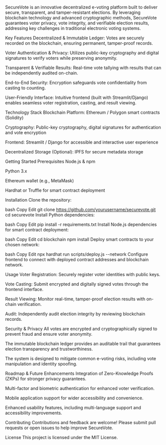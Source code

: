 SecureVote is an innovative decentralized e-voting platform built to deliver secure, transparent, and tamper-resistant elections. By leveraging blockchain technology and advanced cryptographic methods, SecureVote guarantees voter privacy, vote integrity, and verifiable election results, addressing key challenges in traditional electronic voting systems.

Key Features
Decentralized & Immutable Ledger: Votes are securely recorded on the blockchain, ensuring permanent, tamper-proof records.

Voter Authentication & Privacy: Utilizes public-key cryptography and digital signatures to verify voters while preserving anonymity.

Transparent & Verifiable Results: Real-time vote tallying with results that can be independently audited on-chain.

End-to-End Security: Encryption safeguards vote confidentiality from casting to counting.

User-Friendly Interface: Intuitive frontend (built with Streamlit/Django) enables seamless voter registration, casting, and result viewing.

Technology Stack
Blockchain Platform: Ethereum / Polygon smart contracts (Solidity)

Cryptography: Public-key cryptography, digital signatures for authentication and vote encryption

Frontend: Streamlit / Django for accessible and interactive user experience

Decentralized Storage (Optional): IPFS for secure metadata storage

Getting Started
Prerequisites
Node.js & npm

Python 3.x

Ethereum wallet (e.g., MetaMask)

Hardhat or Truffle for smart contract deployment

Installation
Clone the repository:

bash
Copy
Edit
git clone https://github.com/yourusername/securevote.git
cd securevote
Install Python dependencies:

bash
Copy
Edit
pip install -r requirements.txt
Install Node.js dependencies for smart contract deployment:

bash
Copy
Edit
cd blockchain
npm install
Deploy smart contracts to your chosen network:

bash
Copy
Edit
npx hardhat run scripts/deploy.js --network <network-name>
Configure frontend to connect with deployed contract addresses and blockchain network.

Usage
Voter Registration: Securely register voter identities with public keys.

Vote Casting: Submit encrypted and digitally signed votes through the frontend interface.

Result Viewing: Monitor real-time, tamper-proof election results with on-chain verification.

Audit: Independently audit election integrity by reviewing blockchain records.

Security & Privacy
All votes are encrypted and cryptographically signed to prevent fraud and ensure voter anonymity.

The immutable blockchain ledger provides an auditable trail that guarantees election transparency and trustworthiness.

The system is designed to mitigate common e-voting risks, including vote manipulation and identity spoofing.

Roadmap & Future Enhancements
Integration of Zero-Knowledge Proofs (ZKPs) for stronger privacy guarantees.

Multi-factor and biometric authentication for enhanced voter verification.

Mobile application support for wider accessibility and convenience.

Enhanced usability features, including multi-language support and accessibility improvements.

Contributing
Contributions and feedback are welcome! Please submit pull requests or open issues to help improve SecureVote.

License
This project is licensed under the MIT License.
